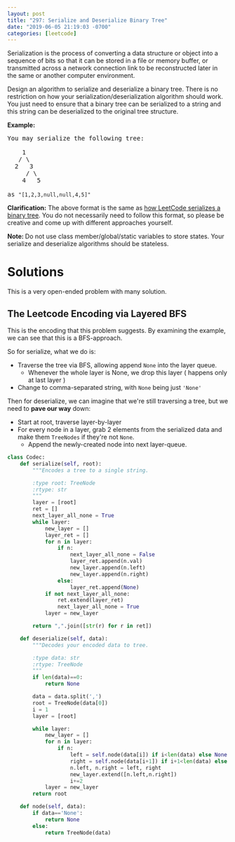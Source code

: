 ```yaml
---
layout: post
title: "297: Serialize and Deserialize Binary Tree"
date: "2019-06-05 21:19:03 -0700"
categories: [leetcode]
---
```


<p>Serialization is the process of converting a data structure or object into a sequence of bits so that it can be stored in a file or memory buffer, or transmitted across a network connection link to be reconstructed later in the same or another computer environment.</p>

<p>Design an algorithm to serialize and deserialize a binary tree. There is no restriction on how your serialization/deserialization algorithm should work. You just need to ensure that a binary tree can be serialized to a string and this string can be deserialized to the original tree structure.</p>

<!--more-->

<p><strong>Example:&nbsp;</strong></p>

<pre>
You may serialize the following tree:

    1
   / \
  2   3
     / \
    4   5

as <code>&quot;[1,2,3,null,null,4,5]&quot;</code>
</pre>

<p><strong>Clarification:</strong> The above format is the same as <a href="/faq/#binary-tree">how LeetCode serializes a binary tree</a>. You do not necessarily need to follow this format, so please be creative and come up with different approaches yourself.</p>

<p><strong>Note:&nbsp;</strong>Do not use class member/global/static variables to store states. Your serialize and deserialize algorithms should be stateless.</p>

# Solutions

This is a very open-ended problem with many solution. 

## The Leetcode Encoding via Layered BFS

This is the encoding that this problem suggests.  By examining the example, we can see that this is a BFS-approach.  

So for serialize, what we do is:

* Traverse the tree via BFS, allowing append `None` into the layer queue.
  * Whenever the whole layer is None, we drop this layer ( happens only at last layer )
* Change to comma-separated string, with `None` being just `'None'`

Then for deserialize, we can imagine that we're still traversing a tree, but we need to **pave our way** down:
* Start at root, traverse layer-by-layer
* For every node in a layer, grab 2 elements from the serialized data and make them `TreeNodes` if they're not `None`.
  * Append the newly-created node into next layer-queue.

```python
class Codec:
    def serialize(self, root):
        """Encodes a tree to a single string.

        :type root: TreeNode
        :rtype: str
        """
        layer = [root]
        ret = []
        next_layer_all_none = True
        while layer:
            new_layer = []
            layer_ret = []
            for n in layer:
                if n:
                    next_layer_all_none = False
                    layer_ret.append(n.val)
                    new_layer.append(n.left)
                    new_layer.append(n.right)
                else:
                    layer_ret.append(None)
            if not next_layer_all_none:
                ret.extend(layer_ret)
                next_layer_all_none = True
            layer = new_layer

        return ",".join([str(r) for r in ret])

    def deserialize(self, data):
        """Decodes your encoded data to tree.

        :type data: str
        :rtype: TreeNode
        """
        if len(data)==0:
            return None

        data = data.split(',')
        root = TreeNode(data[0])
        i = 1
        layer = [root]

        while layer:
            new_layer = []
            for n in layer:
                if n:
                    left = self.node(data[i]) if i<len(data) else None
                    right = self.node(data[i+1]) if i+1<len(data) else None
                    n.left, n.right = left, right
                    new_layer.extend([n.left,n.right])
                    i+=2
            layer = new_layer
        return root

    def node(self, data):
        if data=='None':
            return None
        else:
            return TreeNode(data)
```


